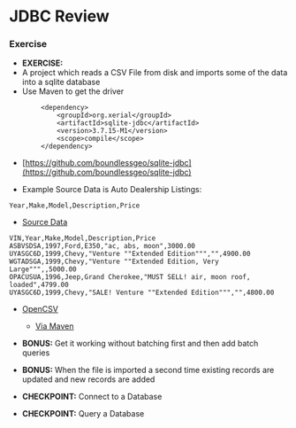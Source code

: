 # JDBC Review


### Exercise
* __EXERCISE:__
* A project which reads a CSV File from disk and imports some of the data into a sqlite database
* Use Maven to get the driver
```
		<dependency>
			<groupId>org.xerial</groupId>
			<artifactId>sqlite-jdbc</artifactId>
			<version>3.7.15-M1</version>
			<scope>compile</scope>
		</dependency>
```
* [https://github.com/boundlessgeo/sqlite-jdbc](https://github.com/boundlessgeo/sqlite-jdbc)

* Example Source Data is Auto Dealership Listings:

```
Year,Make,Model,Description,Price
```

  * [Source Data](http://en.wikipedia.org/wiki/Comma-separated_values#Example)

```
VIN,Year,Make,Model,Description,Price
ASBVSDSA,1997,Ford,E350,"ac, abs, moon",3000.00
UYASGC6D,1999,Chevy,"Venture ""Extended Edition""","",4900.00
WGTADSGA,1999,Chevy,"Venture ""Extended Edition, Very Large""",,5000.00
OPACUSUA,1996,Jeep,Grand Cherokee,"MUST SELL! air, moon roof, loaded",4799.00
UYASGC6D,1999,Chevy,"SALE! Venture ""Extended Edition""","",4800.00
```

* [OpenCSV](http://viralpatel.net/blogs/java-read-write-csv-file/)
  * [Via Maven](http://mvnrepository.com/artifact/net.sf.opencsv/opencsv/2.3)

* __BONUS:__ Get it working without batching first and then add batch queries
* __BONUS:__ When the file is imported a second time existing records are updated and new records are added
* __CHECKPOINT:__ Connect to a Database
* __CHECKPOINT:__ Query a Database
